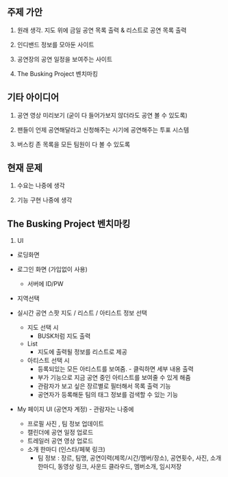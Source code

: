 ## 주제 가안

1. 원래 생각. 지도 위에 금일 공연 목록 출력 & 리스트로 공연 목록 출력

2. 인디밴드 정보를 모아둔 사이트 

3. 공연장의 공연 일정을 보여주는 사이트
  
4. The Busking Project 벤치마킹

## 기타 아이디어

1. 공연 영상 미리보기 (굳이 다 들어가보지 않더라도 공연 볼 수 있도록)

2. 팬들이 언제 공연해달라고 신청해주는 시기에 공연해주는 투표 시스템

3. 버스킹 존 목록을 모든 팀원이 다 볼 수 있도록

## 현재 문제
1. 수요는 나중에 생각

2. 기능 구현 나중에 생각

## The Busking Project 벤치마킹
1. UI
  * 로딩화면
  
  * 로그인 화면 (가입없이 사용)
    + 서버에 ID/PW 
  
  * 지역선택
  
  * 실시간 공연 스팟 지도 / 리스트 / 아티스트 정보 선택
    + 지도 선택 시
      - BUSK처럼 지도 출력
    + List
      - 지도에 출력될 정보를 리스트로 제공
    + 아티스트 선택 시
      - 등록되있는 모든 아티스트를 보여줌. - 클릭하면 세부 내용 출력
      - 부가 기능으로 지금 공연 중인 아티스트를 보여줄 수 있게 해줌
      - 관람자가 보고 싶은 장르별로 필터해서 목록 출력 기능
      - 공연자가 등록해둔 팀의 태그 정보를 검색할 수 있는 기능
  
  * My 페이지 UI (공연자 계정) - 관람자는 나중에
    + 프로필 사진 , 팀 정보 업데이트
    + 캘린더에 공연 일정 업로드
    + 트레일러 공연 영상 업로드
    + 소개 한마디 (인스타/페북 링크)
      - 팀 정보 : 장르, 팀명, 공연이력(제목/시간/멤버/장소), 공연횟수, 사진, 소개 한마디, 동영상 링크, 사운드 클라우드, 멤버소개, 임시저장





